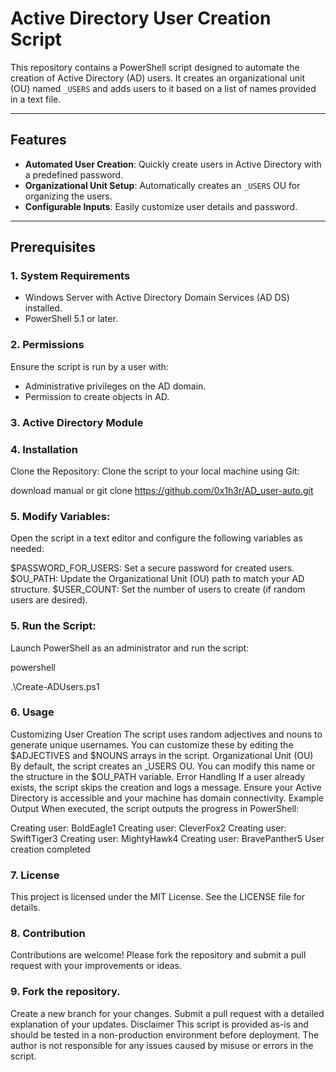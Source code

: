 # Active Directory User Creation Script

This repository contains a PowerShell script designed to automate the creation of Active Directory (AD) users. It creates an organizational unit (OU) named `_USERS` and adds users to it based on a list of names provided in a text file.

---

## Features

- **Automated User Creation**: Quickly create users in Active Directory with a predefined password.
- **Organizational Unit Setup**: Automatically creates an `_USERS` OU for organizing the users.
- **Configurable Inputs**: Easily customize user details and password.

---

## Prerequisites

### 1. System Requirements
- Windows Server with Active Directory Domain Services (AD DS) installed.
- PowerShell 5.1 or later.

### 2. Permissions
Ensure the script is run by a user with:
- Administrative privileges on the AD domain.
- Permission to create objects in AD.

### 3. Active Directory Module

### 4. Installation
Clone the Repository:
Clone the script to your local machine using Git:

download manual or 
git clone https://github.com/0x1h3r/AD_user-auto.git

### 5. Modify Variables:
Open the script in a text editor and configure the following variables as needed:

$PASSWORD_FOR_USERS: Set a secure password for created users.
$OU_PATH: Update the Organizational Unit (OU) path to match your AD structure.
$USER_COUNT: Set the number of users to create (if random users are desired).

### 5. Run the Script:
Launch PowerShell as an administrator and run the script:

powershell

.\Create-ADUsers.ps1

### 6. Usage

Customizing User Creation
The script uses random adjectives and nouns to generate unique usernames. You can customize these by editing the $ADJECTIVES and $NOUNS arrays in the script.
Organizational Unit (OU)
By default, the script creates an _USERS OU. You can modify this name or the structure in the $OU_PATH variable.
Error Handling
If a user already exists, the script skips the creation and logs a message.
Ensure your Active Directory is accessible and your machine has domain connectivity.
Example Output
When executed, the script outputs the progress in PowerShell:


Creating user: BoldEagle1
Creating user: CleverFox2
Creating user: SwiftTiger3
Creating user: MightyHawk4
Creating user: BravePanther5
User creation completed

### 7. License
This project is licensed under the MIT License. See the LICENSE file for details.

### 8. Contribution
Contributions are welcome! Please fork the repository and submit a pull request with your improvements or ideas.

### 9. Fork the repository.
Create a new branch for your changes.
Submit a pull request with a detailed explanation of your updates.
Disclaimer
This script is provided as-is and should be tested in a non-production environment before deployment. The author is not responsible for any issues caused by misuse or errors in the script.

